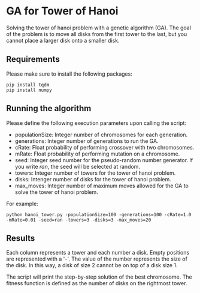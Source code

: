 # GA for Tower of Hanoi

Solving the tower of hanoi problem with a genetic algorithm (GA). The goal of the problem is to move all disks from the first tower to the last, but you cannot place a larger disk onto a smaller disk.

## Requirements

Please make sure to install the following packages:

    pip install tqdm
    pip install numpy

## Running the algorithm

Please define the following execution parameters upon calling the script:

- populationSize: Integer number of chromosomes for each generation.
- generations: Integer number of generations to run the GA.
- cRate: Float probability of performing crossover with two chromosomes.
- mRate: Float probability of performing mutation on a chromosome.
- seed: Integer seed number for the pseudo-random number generator. If you write _ran_, the seed will be selected at random.
- towers: Integer number of towers for the tower of hanoi problem.
- disks: Intenger number of disks for the tower of hanoi problem.
- max_moves: Integer number of maximum moves allowed for the GA to solve the tower of hanoi problem.

For example:

    python hanoi_tower.py -populationSize=100 -generations=100 -cRate=1.0 -mRate=0.01 -seed=ran -towers=3 -disks=3 -max_moves=20

## Results

Each column represents a tower and each number a disk. Empty positions are represented with a '-'. The value of the number represents the size of the disk. In this way, a disk of size 2 cannot be on top of a disk size 1.

The script will print the step-by-step solution of the best chromosome. The fitness function is defined as the number of disks on the rightmost tower.
